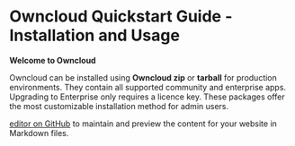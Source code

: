 # Owncloud Quickstart Guide - Installation and Usage

**Welcome to Owncloud** 

Owncloud can be installed using **Owncloud zip** or **tarball** for production environments. They contain all supported community and enterprise apps. Upgrading to Enterprise only requires a licence key. These packages offer the most customizable installation method for admin users.

[editor on GitHub](https://github.com/subhartheed/RedHat-Test.io/edit/main/docs/index.md) to maintain and preview the content for your website in Markdown files.


